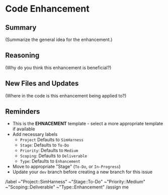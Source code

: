 # Code Enhancement

## Summary

(Summarize the general idea for the enhancement.)

## Reasoning

(Why do you think this enhancement is beneficial?)

 ## New Files and Updates

(Where in the code is this enhancement being applied to?)

## Reminders
- This is the **EHNACEMENT** template - select a more appropriate template if available
- Add necessary labels
    - `Project` Defaults to `SimHarness`
    - `Stage`: Defaults to `To-Do`
    - `Priority`: Defaults to `Medium`
    - `Scoping`: Defaults to `Deliverable`
    - `Type`: Defaults to `Enhancement`
- Move to appropriate "Stage" (`To-Do`, or `In-Progress`)
- Update your `dev` branch before creating a new branch for this issue

/label ~"Project::SimHarness" ~"Stage::To-Do" ~"Priority::Medium" ~"Scoping::Deliverable" ~"Type::Enhancement"
/assign me